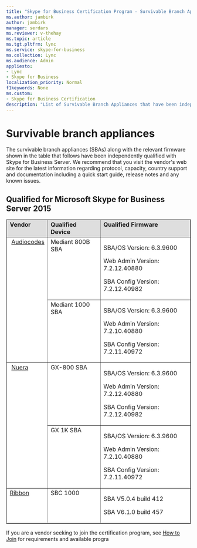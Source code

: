 ```yaml
---
title: "Skype for Business Certification Program - Survivable Branch Appliance"
ms.author: jambirk
author: jambirk
manager: serdars
ms.reviewer: v-thehay
ms.topic: article
ms.tgt.pltfrm: lync
ms.service: skype-for-business
ms.collection: Lync
ms.audience: Admin
appliesto:
- Lync
- Skype for Business 
localization_priority: Normal
f1keywords: None
ms.custom:
- Skype for Business Certification
description: "List of Survivable Branch Appliances that have been independently qualified with Skype for Business Server."
---
```


# Survivable branch appliances
The survivable branch appliances (SBAs) along with the relevant firmware shown in the table that follows have been independently qualified with Skype for Business Server. We recommend that you visit the vendor's web site for the latest information regarding protocol, capacity, country support and documentation including a quick start guide, release notes and any known issues.

## Qualified for Microsoft Skype for Business Server 2015

<table border="1" cellpadding="5" cellspacing="" class="grid" style="border-collapse:collapse;background-color:white;" width="69%" xmlns="http://www.w3.org/1999/xhtml">
	<tr bgcolor="#DEDEDE">
		<td valign="top"><strong>Vendor</strong></td>
		<td valign="top"><strong>Qualified Device</strong></td>
		<td valign="top"><strong>Qualified Firmware</strong></td>
	</tr>
	<tr align="left" valign="top">
		<td rowspan="2"> <a href="http://www.audiocodes.com/survivable-branch-appliance-sba">Audiocodes</a></td>
		<td valign="top">Mediant 800B SBA</td>
		<td valign="top">
			<p>SBA/OS Version: 6.3.9600</p>
			<p>Web Admin Version: 7.2.12.40880</p>
			<p>SBA Config Version: 7.2.12.40982</p>
		</td>
	</tr>
	<tr>
		<td valign="top">Mediant 1000 SBA</td>
		<td valign="top">
			<p>SBA/OS Version: 6.3.9600</p>
			<p>Web Admin Version: 7.2.10.40880</p>
			<p>SBA Config Version: 7.2.11.40972</p>
		</td>
	</tr>
	<tr align="left" valign="top">
		<td rowspan="2"> <a href="http://www.nuera.com/microsoft-uc.htm">Nuera</a></td>
		<td valign="top">GX-800 SBA</td>
		<td valign="top">
			<p>SBA/OS Version: 6.3.9600</p>
			<p>Web Admin Version: 7.2.12.40880</p>
			<p>SBA Config Version: 7.2.12.40982</p>
		</td>
	</tr>
	<tr>
		<td valign="top">GX 1K SBA</td>
		<td valign="top">
			<p>SBA/OS Version: 6.3.9600</p>
			<p>Web Admin Version: 7.2.10.40880</p>
			<p>SBA Config Version: 7.2.11.40972</p>
		</td>
	</tr>
	<tr align="left" valign="top">
		<td><a href="https://ribboncommunications.com/solutions/enterprise-solutions/microsoft-skype-business">Ribbon</a></td>
		<td>SBC 1000</td>
		<td>
			<p>SBA V5.0.4 build 412</p>
			<p>SBA V6.1.0 build 457</p>
		</td>
	</tr>
</table>

If you are a vendor seeking to join the certification program, see [How to Join](skype-certification-program-how-to-join.md) for requirements and available progra


